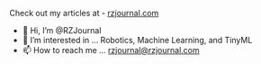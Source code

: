Check out my articles at - [rzjournal.com](https://rzjournal.com)

- 👋 Hi, I’m @RZJournal
- 👀 I’m interested in ... Robotics, Machine Learning, and TinyML
- 📫 How to reach me ... rzjournal@rzjournal.com

<!---
RZJournal/RZJournal is a ✨ special ✨ repository because its `README.md` (this file) appears on your GitHub profile.
You can click the Preview link to take a look at your changes.
--->
